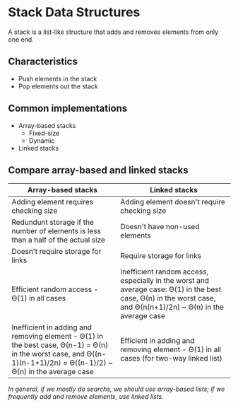 # Stack Data Structures

A stack is a list-like structure that adds and removes elements from only one end.

## Characteristics

- Push elements in the stack
- Pop elements out the stack

## Common implementations

- Array-based stacks
  - Fixed-size
  - Dynamic
- Linked stacks

## Compare array-based and linked stacks

|Array-based stacks|Linked stacks
|-|-
|Adding element requires checking size|Adding element doesn't require checking size
|Redundunt storage if the number of elements is less than a half of the actual size|Doesn't have non-used elements
|Doesn't require storage for links|Require storage for links
|Efficient random access - &Theta;(1) in all cases|Inefficient random access, especially in the worst and average case: &Theta;(1) in the best case, &Theta;(n) in the worst case, and &Theta;(n(n+1)/2n) ~ &Theta;(n) in the average case
|Inefficient in adding and removing element - &Theta;(1) in the best case, &Theta;(n-1) = &Theta;(n) in the worst case, and &Theta;((n-1)(n-1+1)/2n) = &Theta;((n-1)/2) ~ &Theta;(n) in the average case|Efficient in adding and removing element - &Theta;(1) in all cases (for two-way linked list)


*In general, if we mostly do searchs, we should use array-based lists; if we frequently add and remove elements, use linked lists.*